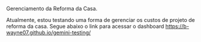 Gerenciamento da Reforma da Casa.

Atualmente, estou testando uma forma de gerenciar os custos de projeto de reforma da casa.
Segue abaixo o link para acessar o dashboard
https://b-wayne07.github.io/gemini-testing/
